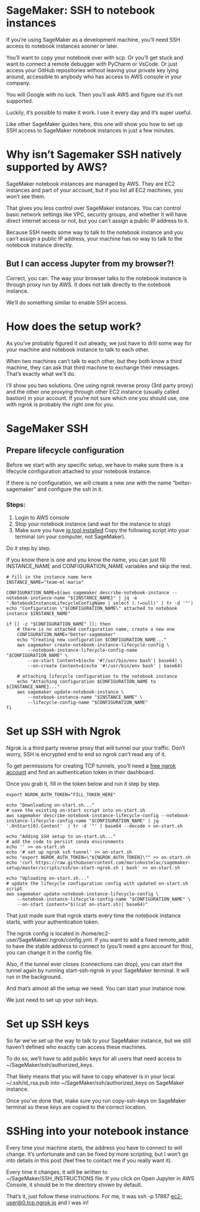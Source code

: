 # SageMaker: SSH to notebook instances

If you’re using SageMaker as a development machine, you’ll need SSH access to notebook instances sooner or later.

You’ll want to copy your notebook over with scp.
Or you’ll get stuck and want to connect a remote debugger with PyCharm or VsCode.
Or just access your GitHub repositories without leaving your private key lying around, accessible to anybody who has access to AWS console in your company.

You will Google with no luck. Then you’ll ask AWS and figure out it’s not supported.

Luckily, it’s possible to make it work. I use it every day and it’s super useful.

Like other SageMaker guides here, this one will show you how to set up SSH access to SageMaker notebook instances in just a few minutes.

# Why isn’t Sagemaker SSH natively supported by AWS?

SageMaker notebook instances are managed by AWS. They are EC2 instances and part of your account, but if you list all EC2 machines, you won’t see them.

That gives you less control over SageMaker instances. You can control basic network settings like VPC, security groups, and whether it will have direct internet access or not, but you can’t assign a public IP address to it.

Because SSH needs some way to talk to the notebook instance and you can’t assign a public IP address, your machine has no way to talk to the notebook instance directly.

## But I can access Jupyter from my browser?!

Correct, you can. The way your browser talks to the notebook instance is through proxy run by AWS. It does not talk directly to the notebook instance.

We’ll do something similar to enable SSH access.

# How does the setup work?

As you’ve probably figured it out already, we just have to drill some way for your machine and notebook instance to talk to each other.

When two machines can’t talk to each other, but they both know a third machine, they can ask that third machine to exchange their messages. That’s exactly what we’ll do.

I’ll show you two solutions. One using ngrok reverse proxy (3rd party proxy) and the other one proxying through other EC2 instance (usually called bastion) in your account. If you’re not sure which one you should use, one with ngrok is probably the right one for you.

# SageMaker SSH

## Prepare lifecycle configuration

Before we start with any specific setup, we have to make sure there is a lifecycle configuration attached to your notebook instance.

If there is no configuration, we will create a new one with the name “better-sagemaker” and configure the ssh in it.

### Steps:

1. Login to AWS console
2. Stop your notebook instance (and wait for the instance to stop)
3. Make sure you have [jq tool installed](https://stedolan.github.io/jq/download/)
Copy the following script into your terminal (on your computer, not SageMaker).

Do it step by step.

If you know there is one and you know the name, you can just fill INSTANCE_NAME and CONFIGURATION_NAME variables and skip the rest.

```
# fill in the instance name here
INSTANCE_NAME="team-ml-mario"
```

```
CONFIGURATION_NAME=$(aws sagemaker describe-notebook-instance --notebook-instance-name "${INSTANCE_NAME}" | jq -e '.NotebookInstanceLifecycleConfigName | select (.!=null)' | tr -d '"')
echo "Configuration \"$CONFIGURATION_NAME\" attached to notebook instance $INSTANCE_NAME"
```
```
if [[ -z "$CONFIGURATION_NAME" ]]; then
    # there is no attached configuration name, create a new one
    CONFIGURATION_NAME="better-sagemaker"
    echo "Creating new configuration $CONFIGURATION_NAME..."
    aws sagemaker create-notebook-instance-lifecycle-config \
        --notebook-instance-lifecycle-config-name "$CONFIGURATION_NAME" \
        --on-start Content=$(echo '#!/usr/bin/env bash'| base64) \
        --on-create Content=$(echo '#!/usr/bin/env bash' | base64)

    # attaching lifecycle configuration to the notebook instance
    echo "Attaching configuration $CONFIGURATION_NAME to ${INSTANCE_NAME}..."
    aws sagemaker update-notebook-instance \
        --notebook-instance-name "$INSTANCE_NAME" \
        --lifecycle-config-name "$CONFIGURATION_NAME"
fi
```
# Set up SSH with Ngrok

Ngrok is a third party reverse proxy that will tunnel our your traffic. Don’t worry, SSH is encrypted end to end so ngrok can’t read any of it.

To get permissions for creating TCP tunnels, you’ll need a [free ngrok account](https://dashboard.ngrok.com/get-started/setup) and find an authentication token in their dashboard.


Once you grab it, fill in the token below and run it step by step.

```
export NGROK_AUTH_TOKEN="FILL_TOKEN_HERE"
```

```
echo "Downloading on-start.sh..."
# save the existing on-start script into on-start.sh
aws sagemaker describe-notebook-instance-lifecycle-config --notebook-instance-lifecycle-config-name "$CONFIGURATION_NAME" | jq '.OnStart[0].Content'  | tr -d '"' | base64 --decode > on-start.sh

echo "Adding SSH setup to on-start.sh..."
# add the code to persist conda environments
echo '' >> on-start.sh
echo '# set up ngrok ssh tunnel' >> on-start.sh
echo "export NGROK_AUTH_TOKEN=\"${NGROK_AUTH_TOKEN}\"" >> on-start.sh
echo 'curl https://raw.githubusercontent.com/mariokostelac/sagemaker-setup/master/scripts/ssh/on-start-ngrok.sh | bash' >> on-start.sh

echo "Uploading on-start.sh..."
# update the lifecycle configuration config with updated on-start.sh script
aws sagemaker update-notebook-instance-lifecycle-config \
    --notebook-instance-lifecycle-config-name "$CONFIGURATION_NAME" \
    --on-start Content="$((cat on-start.sh)| base64)"
```

That just made sure that ngrok starts every time the notebook instance starts, with your authentication token.

The ngrok config is located in /home/ec2-user/SageMaker/.ngrok/config.yml. If you want to add a fixed remote_addr to have the stable address to connect to (you’ll need a pro account for this), you can change it in the config file.

Also, if the tunnel ever closes (connections can drop), you can start the tunnel again by running start-ssh-ngrok in your SageMaker terminal. It will run in the background.

And that’s almost all the setup we need. You can start your instance now.

We just need to set up your ssh keys. 

# Set up SSH keys
So far we’ve set up the way to talk to your SageMaker instance, but we still haven’t defined who exactly can access these machines.

To do so, we’ll have to add public keys for all users that need access to ~/SageMaker/ssh/authorized_keys.

That likely means that you will have to copy whatever is in your local ~/.ssh/id_rsa.pub into ~/SageMaker/ssh/authorized_keys on SageMaker instance.

Once you’ve done that, make sure you run copy-ssh-keys on SageMaker terminal so these keys are copied to the correct location.

# SSHing into your notebook instance
Every time your machine starts, the address you have to connect to will change. It’s unfortunate and can be fixed by more scripting, but I won’t go into details in this post (feel free to contact me if you really want it).

Every time it changes, it will be written to ~/SageMaker/SSH_INSTRUCTIONS file. If you click on Open Jupyter in AWS Console, it should be in the directory shown by default.

That’s it, just follow these instructions. For me, it was ssh -p 17887 ec2-user@0.tcp.ngrok.io and I was in!
